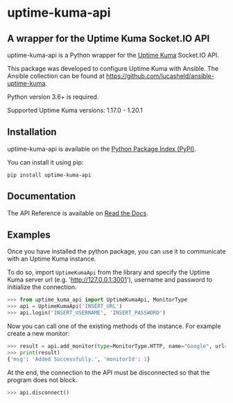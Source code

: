 # uptime-kuma-api

A wrapper for the Uptime Kuma Socket.IO API
---
uptime-kuma-api is a Python wrapper for the [Uptime Kuma](https://github.com/louislam/uptime-kuma) Socket.IO API.

This package was developed to configure Uptime Kuma with Ansible. The Ansible collection can be found at https://github.com/lucasheld/ansible-uptime-kuma.

Python version 3.6+ is required.

Supported Uptime Kuma versions: 1.17.0 - 1.20.1

Installation
---
uptime-kuma-api is available on the [Python Package Index (PyPI)](https://pypi.org/project/uptime-kuma-api/).

You can install it using pip:

```
pip install uptime-kuma-api
```

Documentation
---
The API Reference is available on [Read the Docs](https://uptime-kuma-api.readthedocs.io).

Examples
---
Once you have installed the python package, you can use it to communicate with an Uptime Kuma instance.

To do so, import `UptimeKumaApi` from the library and specify the Uptime Kuma server url (e.g. 'http://127.0.0.1:3001'), username and password to initialize the connection.

```python
>>> from uptime_kuma_api import UptimeKumaApi, MonitorType
>>> api = UptimeKumaApi('INSERT_URL')
>>> api.login('INSERT_USERNAME', 'INSERT_PASSWORD')
```

Now you can call one of the existing methods of the instance. For example create a new monitor:

```python
>>> result = api.add_monitor(type=MonitorType.HTTP, name="Google", url="https://google.com")
>>> print(result)
{'msg': 'Added Successfully.', 'monitorId': 1}
```

At the end, the connection to the API must be disconnected so that the program does not block.

```python
>>> api.disconnect()
```
